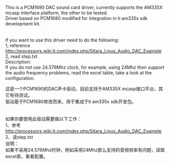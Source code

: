 
This is a PCM1690 DAC sound card driver, currently supports the AM335X mcasp interface platform, the other to be tested. <br>
Driver based on PCM1680 modified for integration in ti am335x sdk development kit. <br>
<br> <br>
If you want to use this driver need to do the following: <br>
1, reference <br>
http://processors.wiki.ti.com/index.php/Sitara_Linux_Audio_DAC_Example <br>
2, read step.txt <br>
Description: <br>
If you do not use 24.576Mhz clock, for example, using 24Mhz then support the audio frequency problems, read the excel table, take a look at the configuration. <br>

这是一个PCM1690的DAC声卡驱动，目前支持于AM335X mcasp接口平台，其它有待测试。<br>
驱动基于PCM1680修改而来，用于集成于ti am335x sdk开发包。<br>
<br><br>
如果你要使用此驱动需要做以下工作：<br>
1、参考<br>
http://processors.wiki.ti.com/index.php/Sitara_Linux_Audio_DAC_Example<br>
2、读step.txt<br>
说明：<br>
如果不采用24.576Mhz时钟，例如采用24Mhz那么支持的音频频率有问题，读取excel表，看看配置。<br>
		


		
		
